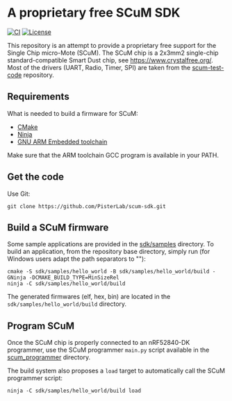 # A proprietary free SCuM SDK

[![CI][ci-badge]][ci-link]
[![License][license-badge]][license-link]

This repository is an attempt to provide a proprietary free support for the
Single Chip micro-Mote (SCuM).
The SCuM chip is a 2x3mm2 single-chip standard-compatible Smart Dust chip,
see https://www.crystalfree.org/.
Most of the drivers (UART, Radio, Timer, SPI) are taken from the
[scum-test-code](https://github.com/PisterLab/scum-test-code) repository.

## Requirements

What is needed to build a firmware for SCuM:
- [CMake](https://cmake.org/)
- [Ninja](https://ninja-build.org/)
- [GNU ARM Embedded toolchain](https://developer.arm.com/downloads/-/arm-gnu-toolchain-downloads)

Make sure that the ARM toolchain GCC program is available in your PATH.

## Get the code

Use Git:
```
git clone https://github.com/PisterLab/scum-sdk.git
```

## Build a SCuM firmware

Some sample applications are provided in the [sdk/samples](sdk/samples) directory.
To build an application, from the repository base directory, simply run
(for Windows users adapt the path separators to "\"):

```
cmake -S sdk/samples/hello_world -B sdk/samples/hello_world/build -GNinja -DCMAKE_BUILD_TYPE=MinSizeRel
ninja -C sdk/samples/hello_world/build
```

The generated firmwares (elf, hex, bin) are located in the `sdk/samples/hello_world/build` directory.

## Program SCuM

Once the SCuM chip is properly connected to an nRF52840-DK programmer, use the
SCuM programmer `main.py` script available in the [scum_programmer](scum_programmer) directory.

The build system also proposes a `load` target to automatically call the SCuM programmer
script:

```
ninja -C sdk/samples/hello_world/build load
```

[ci-badge]: https://github.com/pisterlab/scum-sdk/workflows/CI/badge.svg
[ci-link]: https://github.com/pisterlab/scum-sdk/actions?query=workflow%3ACI+branch%3Amain
[license-badge]: https://img.shields.io/github/license/pisterlab/scum-sdk
[license-link]: https://github.com/pisterlab/scum-sdk/blob/main/LICENSE.txt
